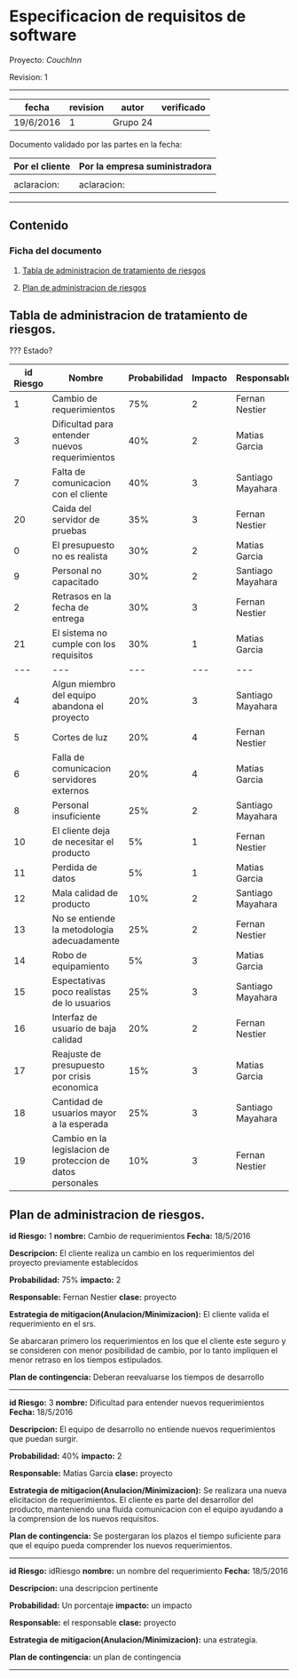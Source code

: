 # Especificacion de requisitos de software


Proyecto: *CouchInn*


Revision: 1


---

| fecha | revision | autor | verificado |
| --- | --- | --- | --- |
| 19/6/2016 | 1 | Grupo 24 |


Documento validado por las partes en la fecha:

| Por el cliente | Por la empresa suministradora |
| --- | --- |
|     |     |
|aclaracion: | aclaracion: |

---

## Contenido

### Ficha del documento

1. [Tabla de administracion de tratamiento de riesgos](#tabla-de-administracion-de-tratamientos-de-riesgos)


2. [Plan de administracion de riesgos](#plan-de-administracion-de-riesgos)


## Tabla de administracion de tratamiento de riesgos.

??? Estado?

| id Riesgo | Nombre                                                        | Probabilidad | Impacto | Responsable       | Estado  |
| ---       | ---                                                           | ---          | ---     | ---               | ---     |
| 1         | Cambio de requerimientos                                      | 75%          | 2       | Fernan Nestier    | latente |
| 3         | Dificultad para entender nuevos requerimientos                | 40%          | 2       | Matias Garcia     | latente |
| 7         | Falta de comunicacion con el cliente                          | 40%          | 3       | Santiago Mayahara | latente |
| 20        | Caida del servidor de pruebas                                 | 35%          | 3       | Fernan Nestier    | latente |
| 0         | El presupuesto no es realista                                 | 30%          | 2       | Matias Garcia     | latente |
| 9         | Personal no capacitado                                        | 30%          | 2       | Santiago Mayahara | latente |
| 2         | Retrasos en la fecha de entrega                               | 30%          | 3       | Fernan Nestier    | latente |
| 21        | El sistema no cumple con los requisitos                       | 30%          | 1       | Matias Garcia     | latente |
| ---       | ---                                                           | ---          | ---     | ---               | ---     |
| 4         | Algun miembro del equipo abandona el proyecto                 | 20%          | 3       | Santiago Mayahara | latente |
| 5         | Cortes de luz                                                 | 20%          | 4       | Fernan Nestier    | latente |
| 6         | Falla de comunicacion servidores externos                     | 20%          | 4       | Matias Garcia     | latente |
| 8         | Personal insuficiente                                         | 25%          | 2       | Santiago Mayahara | latente |
| 10        | El cliente deja de necesitar el producto                      | 5%           | 1       | Fernan Nestier    | latente |
| 11        | Perdida de datos                                              | 5%           | 1       | Matias Garcia     | latente |
| 12        | Mala calidad de producto                                      | 10%          | 2       | Santiago Mayahara | latente |
| 13        | No se entiende la metodologia adecuadamente                   | 25%          | 2       | Fernan Nestier    | latente |
| 14        | Robo de equipamiento                                          | 5%           | 3       | Matias Garcia     | latente |
| 15        | Espectativas poco realistas de lo usuarios                    | 25%          | 3       | Santiago Mayahara | latente |
| 16        | Interfaz de usuario de baja calidad                           | 20%          | 2       | Fernan Nestier    | latente |
| 17        | Reajuste de presupuesto por crisis economica                  | 15%          | 3       | Matias Garcia     | latente |
| 18        | Cantidad de usuarios mayor a la esperada                      | 25%          | 3       | Santiago Mayahara | latente |
| 19        | Cambio en la legislacion de proteccion de datos personales    | 10%          | 3       | Fernan Nestier    | latente |



## Plan de administracion de riesgos.

**id Riesgo:** 1   **nombre:** Cambio de requerimientos  **Fecha:** 18/5/2016 


**Descripcion:** El cliente realiza un cambio en los requerimientos del proyecto previamente establecidos


**Probabilidad:** 75%     **impacto:** 2


**Responsable:** Fernan Nestier     **clase:** proyecto 


**Estrategia de mitigacion(Anulacion/Minimizacion):** El cliente valida el requerimiento en el srs. 

Se abarcaran primero los requerimientos en los que el cliente este seguro y se consideren con menor 
posibilidad de cambio, por lo tanto impliquen el menor retraso en los tiempos estipulados.


**Plan de contingencia:** Deberan reevaluarse los tiempos de desarrollo

---

**id Riesgo:** 3   **nombre:** Dificultad para entender nuevos requerimientos  **Fecha:** 18/5/2016 


**Descripcion:**  El equipo de desarrollo no entiende nuevos requerimientos que puedan surgir.


**Probabilidad:** 40%     **impacto:** 2


**Responsable:** Matias Garcia     **clase:** proyecto 


**Estrategia de mitigacion(Anulacion/Minimizacion):** Se realizara una nueva elicitacion de requerimientos.
El cliente es parte del desarrollor del producto, manteniendo una fluida comunicacion con el equipo
ayudando a la comprension de los nuevos requisitos.


**Plan de contingencia:** Se postergaran los plazos el tiempo suficiente para que el equipo pueda comprender
los nuevos requerimientos.

---

**id Riesgo:** idRiesgo   **nombre:** un nombre del requerimiento  **Fecha:** 18/5/2016 


**Descripcion:** una descripcion pertinente


**Probabilidad:** Un porcentaje     **impacto:** un impacto


**Responsable:** el responsable     **clase:** proyecto 


**Estrategia de mitigacion(Anulacion/Minimizacion):** una estrategia.


**Plan de contingencia:** un plan de contingencia

---

